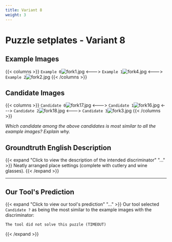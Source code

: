 ```yaml
---
title: Variant 8
weight: 3
---
```


# Puzzle setplates - Variant 8

## Example Images
{{< columns >}}
`Example 0`![fork1.jpg](/natscene-data/images/fork1.jpg)
<--->
`Example 1`![fork4.jpg](/natscene-data/images/fork4.jpg)
<--->
`Example 2`![fork2.jpg](/natscene-data/images/fork2.jpg)
{{< /columns >}}

## Candidate Images
{{< columns >}}
`Candidate 0`![fork17.jpg](/natscene-data/images/fork17.jpg)
<--->
`Candidate 1`![fork16.jpg](/natscene-data/images/fork16.jpg)
<--->
`Candidate 2`![fork18.jpg](/natscene-data/images/fork18.jpg)
<--->
`Candidate 3`![fork3.jpg](/natscene-data/images/fork3.jpg)
{{< /columns >}}

*Which candidate among the above candidates is most similar to all the example images? Explain why.*

## Groundtruth English Description

{{< expand "Click to view the description of the intended discriminator" "..." >}}
Neatly arranged place settings (complete with cutlery and wine glasses).
{{< /expand >}}

---



## Our Tool's Prediction

{{< expand "Click to view our tool's prediction" "..." >}}
Our tool selected `Candidate ?` as being the most similar to the example images with the discriminator:
```plaintext
The tool did not solve this puzzle (TIMEOUT)
```
{{< /expand >}}
